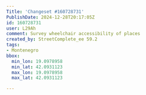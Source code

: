 ```yaml
---
Title: 'Changeset #160728731'
PublishDate: 2024-12-28T20:17:05Z
id: 160728731
user: L29Ah
comment: Survey wheelchair accessibility of places
created_by: StreetComplete_ee 59.2
tags:
- Montenegro
bbox:
  min_lon: 19.0978958
  min_lat: 42.0931123
  max_lon: 19.0978958
  max_lat: 42.0931123

---
```


